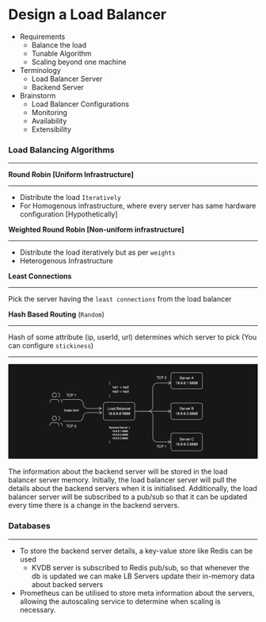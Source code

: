 # Design a Load Balancer

- Requirements
  - Balance the load
  - Tunable Algorithm
  - Scaling beyond one machine
- Terminology
  - Load Balancer Server
  - Backend Server
- Brainstorm
  - Load Balancer Configurations
  - Monitoring
  - Availability
  - Extensibility

### Load Balancing Algorithms

---

**Round Robin [Uniform Infrastructure]**

---

- Distribute the load `Iteratively`
- For Homogenous infrastructure, where every server has same hardware configuration [Hypothetically]

**Weighted Round Robin [Non-uniform infrastructure]**

---

- Distribute the load iteratively but as per `weights`
- Heterogenous Infrastructure

**Least Connections**

---

Pick the server having the `least connections` from the load balancer

**Hash Based Routing** (`Random`)

---

Hash of some attribute (ip, userId, url) determines which server to pick (You can configure `stickiness`)

---

![Demonstration of low-level architecture of Load Balancer](../../Images/Load%20Balancer/lb-lowlevel-arch.png)

The information about the backend server will be stored in the load balancer server memory. Initially, the load balancer server will pull the details about the backend servers when it is initialised. Additionally, the load balancer server will be subscribed to a pub/sub so that it can be updated every time there is a change in the backend servers.

### Databases

---

- To store the backend server details, a key-value store like Redis can be used
  - KVDB server is subscribed to Redis pub/sub, so that whenever the db is updated we can make LB Servers update their in-memory data about backed servers
- Prometheus can be utilised to store meta information about the servers, allowing the autoscaling service to determine when scaling is necessary.

